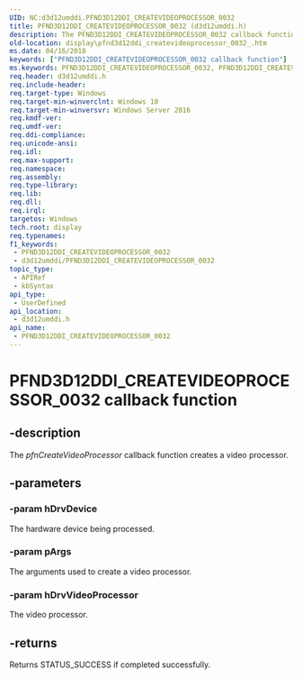 ```yaml
---
UID: NC:d3d12umddi.PFND3D12DDI_CREATEVIDEOPROCESSOR_0032
title: PFND3D12DDI_CREATEVIDEOPROCESSOR_0032 (d3d12umddi.h)
description: The PFND3D12DDI_CREATEVIDEOPROCESSOR_0032 callback function creates a video processor.
old-location: display\pfnd3d12ddi_createvideoprocessor_0032_.htm
ms.date: 04/16/2018
keywords: ["PFND3D12DDI_CREATEVIDEOPROCESSOR_0032 callback function"]
ms.keywords: PFND3D12DDI_CREATEVIDEOPROCESSOR_0032, PFND3D12DDI_CREATEVIDEOPROCESSOR_0032  callback, PFND3D12DDI_CREATEVIDEOPROCESSOR_0032 callback function [Display Devices], d3d12umddi/PFND3D12DDI_CREATEVIDEOPROCESSOR_0032, display.pfnd3d12ddi_createvideoprocessor_0032_
req.header: d3d12umddi.h
req.include-header: 
req.target-type: Windows
req.target-min-winverclnt: Windows 10
req.target-min-winversvr: Windows Server 2016
req.kmdf-ver: 
req.umdf-ver: 
req.ddi-compliance: 
req.unicode-ansi: 
req.idl: 
req.max-support: 
req.namespace: 
req.assembly: 
req.type-library: 
req.lib: 
req.dll: 
req.irql: 
targetos: Windows
tech.root: display
req.typenames: 
f1_keywords:
 - PFND3D12DDI_CREATEVIDEOPROCESSOR_0032
 - d3d12umddi/PFND3D12DDI_CREATEVIDEOPROCESSOR_0032
topic_type:
 - APIRef
 - kbSyntax
api_type:
 - UserDefined
api_location:
 - d3d12umddi.h
api_name:
 - PFND3D12DDI_CREATEVIDEOPROCESSOR_0032
---
```


# PFND3D12DDI_CREATEVIDEOPROCESSOR_0032 callback function


## -description

The <i>pfnCreateVideoProcessor</i> callback function creates a video processor.

## -parameters

### -param hDrvDevice

The hardware device being processed.

### -param pArgs

The arguments used to create a video processor.

### -param hDrvVideoProcessor

The video processor.

## -returns

Returns STATUS_SUCCESS if completed successfully.

